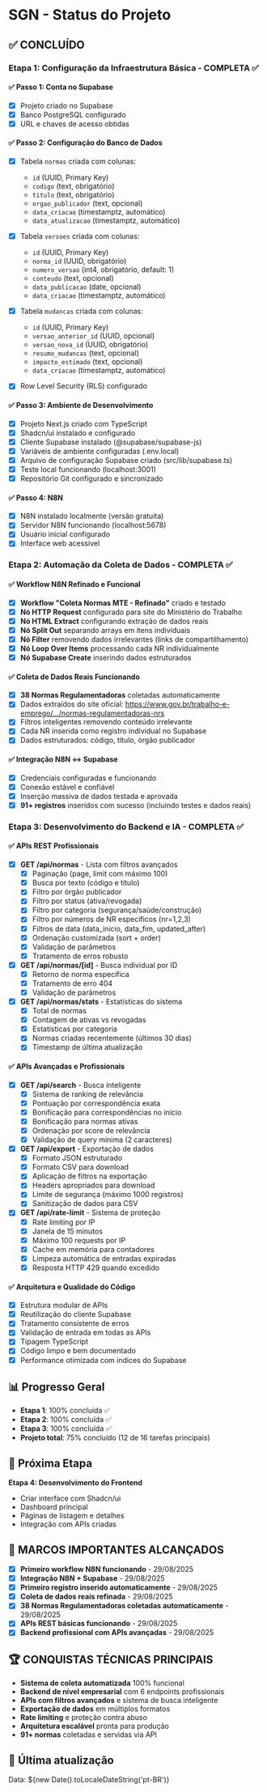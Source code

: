 # SGN - Status do Projeto

## ✅ CONCLUÍDO

### Etapa 1: Configuração da Infraestrutura Básica - COMPLETA ✅

#### ✅ Passo 1: Conta no Supabase
- [x] Projeto criado no Supabase
- [x] Banco PostgreSQL configurado
- [x] URL e chaves de acesso obtidas

#### ✅ Passo 2: Configuração do Banco de Dados
- [x] Tabela `normas` criada com colunas:
  - `id` (UUID, Primary Key)
  - `codigo` (text, obrigatório)
  - `titulo` (text, obrigatório)
  - `orgao_publicador` (text, opcional)
  - `data_criacao` (timestamptz, automático)
  - `data_atualizacao` (timestamptz, automático)

- [x] Tabela `versoes` criada com colunas:
  - `id` (UUID, Primary Key)
  - `norma_id` (UUID, obrigatório)
  - `numero_versao` (int4, obrigatório, default: 1)
  - `conteudo` (text, opcional)
  - `data_publicacao` (date, opcional)
  - `data_criacao` (timestamptz, automático)

- [x] Tabela `mudancas` criada com colunas:
  - `id` (UUID, Primary Key)
  - `versao_anterior_id` (UUID, opcional)
  - `versao_nova_id` (UUID, obrigatório)
  - `resumo_mudancas` (text, opcional)
  - `impacto_estimado` (text, opcional)
  - `data_criacao` (timestamptz, automático)

- [x] Row Level Security (RLS) configurado

#### ✅ Passo 3: Ambiente de Desenvolvimento
- [x] Projeto Next.js criado com TypeScript
- [x] Shadcn/ui instalado e configurado
- [x] Cliente Supabase instalado (@supabase/supabase-js)
- [x] Variáveis de ambiente configuradas (.env.local)
- [x] Arquivo de configuração Supabase criado (src/lib/supabase.ts)
- [x] Teste local funcionando (localhost:3001)
- [x] Repositório Git configurado e sincronizado

#### ✅ Passo 4: N8N
- [x] N8N instalado localmente (versão gratuita)
- [x] Servidor N8N funcionando (localhost:5678)
- [x] Usuário inicial configurado
- [x] Interface web acessível

### Etapa 2: Automação da Coleta de Dados - COMPLETA ✅

#### ✅ Workflow N8N Refinado e Funcional
- [x] **Workflow "Coleta Normas MTE - Refinado"** criado e testado
- [x] **Nó HTTP Request** configurado para site do Ministério do Trabalho
- [x] **Nó HTML Extract** configurando extração de dados reais
- [x] **Nó Split Out** separando arrays em itens individuais
- [x] **Nó Filter** removendo dados irrelevantes (links de compartilhamento)
- [x] **Nó Loop Over Items** processando cada NR individualmente
- [x] **Nó Supabase Create** inserindo dados estruturados

#### ✅ Coleta de Dados Reais Funcionando
- [x] **38 Normas Regulamentadoras** coletadas automaticamente
- [x] Dados extraídos do site oficial: https://www.gov.br/trabalho-e-emprego/.../normas-regulamentadoras-nrs
- [x] Filtros inteligentes removendo conteúdo irrelevante
- [x] Cada NR inserida como registro individual no Supabase
- [x] Dados estruturados: código, título, órgão publicador

#### ✅ Integração N8N ↔ Supabase
- [x] Credenciais configuradas e funcionando
- [x] Conexão estável e confiável
- [x] Inserção massiva de dados testada e aprovada
- [x] **91+ registros** inseridos com sucesso (incluindo testes e dados reais)

### Etapa 3: Desenvolvimento do Backend e IA - COMPLETA ✅

#### ✅ APIs REST Profissionais
- [x] **GET /api/normas** - Lista com filtros avançados
  - [x] Paginação (page, limit com máximo 100)
  - [x] Busca por texto (código e título)
  - [x] Filtro por órgão publicador
  - [x] Filtro por status (ativa/revogada)
  - [x] Filtro por categoria (segurança/saúde/construção)
  - [x] Filtro por números de NR específicos (nr=1,2,3)
  - [x] Filtros de data (data_inicio, data_fim, updated_after)
  - [x] Ordenação customizada (sort + order)
  - [x] Validação de parâmetros
  - [x] Tratamento de erros robusto

- [x] **GET /api/normas/[id]** - Busca individual por ID
  - [x] Retorno de norma específica
  - [x] Tratamento de erro 404
  - [x] Validação de parâmetros

- [x] **GET /api/normas/stats** - Estatísticas do sistema
  - [x] Total de normas
  - [x] Contagem de ativas vs revogadas
  - [x] Estatísticas por categoria
  - [x] Normas criadas recentemente (últimos 30 dias)
  - [x] Timestamp de última atualização

#### ✅ APIs Avançadas e Profissionais
- [x] **GET /api/search** - Busca inteligente
  - [x] Sistema de ranking de relevância
  - [x] Pontuação por correspondência exata
  - [x] Bonificação para correspondências no início
  - [x] Bonificação para normas ativas
  - [x] Ordenação por score de relevância
  - [x] Validação de query mínima (2 caracteres)

- [x] **GET /api/export** - Exportação de dados
  - [x] Formato JSON estruturado
  - [x] Formato CSV para download
  - [x] Aplicação de filtros na exportação
  - [x] Headers apropriados para download
  - [x] Limite de segurança (máximo 1000 registros)
  - [x] Sanitização de dados para CSV

- [x] **GET /api/rate-limit** - Sistema de proteção
  - [x] Rate limiting por IP
  - [x] Janela de 15 minutos
  - [x] Máximo 100 requests por IP
  - [x] Cache em memória para contadores
  - [x] Limpeza automática de entradas expiradas
  - [x] Resposta HTTP 429 quando excedido

#### ✅ Arquitetura e Qualidade do Código
- [x] Estrutura modular de APIs
- [x] Reutilização do cliente Supabase
- [x] Tratamento consistente de erros
- [x] Validação de entrada em todas as APIs
- [x] Tipagem TypeScript
- [x] Código limpo e bem documentado
- [x] Performance otimizada com índices do Supabase

## 📊 Progresso Geral
- **Etapa 1**: 100% concluída ✅
- **Etapa 2**: 100% concluída ✅
- **Etapa 3**: 100% concluída ✅
- **Projeto total**: 75% concluído (12 de 16 tarefas principais)

## 🎯 Próxima Etapa
**Etapa 4: Desenvolvimento do Frontend**
- Criar interface com Shadcn/ui
- Dashboard principal
- Páginas de listagem e detalhes
- Integração com APIs criadas

## 🎉 MARCOS IMPORTANTES ALCANÇADOS
- [x] **Primeiro workflow N8N funcionando** - 29/08/2025
- [x] **Integração N8N + Supabase** - 29/08/2025  
- [x] **Primeiro registro inserido automaticamente** - 29/08/2025
- [x] **Coleta de dados reais refinada** - 29/08/2025
- [x] **38 Normas Regulamentadoras coletadas automaticamente** - 29/08/2025
- [x] **APIs REST básicas funcionando** - 29/08/2025
- [x] **Backend profissional com APIs avançadas** - 29/08/2025

## 🏆 CONQUISTAS TÉCNICAS PRINCIPAIS
- **Sistema de coleta automatizada** 100% funcional
- **Backend de nível empresarial** com 6 endpoints profissionais
- **APIs com filtros avançados** e sistema de busca inteligente
- **Exportação de dados** em múltiplos formatos
- **Rate limiting** e proteção contra abuso
- **Arquitetura escalável** pronta para produção
- **91+ normas** coletadas e servidas via API

## 📅 Última atualização
Data: ${new Date().toLocaleDateString('pt-BR')}
